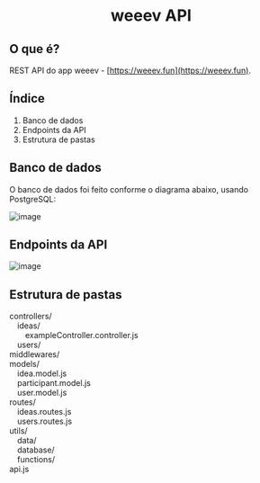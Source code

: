 # <p align='center'>weeev API</p>
  
## O que é?

REST API do app weeev - [https://weeev.fun](https://weeev.fun).
  
## Índice
  
 1. Banco de dados  
 2. Endpoints da API  
 3. Estrutura de pastas  

 ## Banco de dados

 O banco de dados foi feito conforme o diagrama abaixo, usando PostgreSQL:

 ![image](https://user-images.githubusercontent.com/66050113/203556877-02303ce8-2301-4185-b1eb-5e5e1eaa0ee4.png)

 ## Endpoints da API

 ![image](https://user-images.githubusercontent.com/66050113/203557532-56387892-ba7d-46bd-bbe2-a2f1b97c6f6d.png)

 ## Estrutura de pastas

 controllers/  
 &emsp;ideas/  
 &emsp;&emsp;exampleController.controller.js  
 &emsp;users/  
 middlewares/  
 models/  
 &emsp;idea.model.js  
 &emsp;participant.model.js  
 &emsp;user.model.js  
 routes/  
 &emsp;ideas.routes.js  
 &emsp;users.routes.js  
 utils/  
 &emsp;data/  
 &emsp;database/  
 &emsp;functions/  
 api.js  